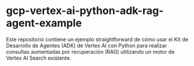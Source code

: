 # gcp-vertex-ai-python-adk-rag-agent-example
Este repositorio contiene un ejemplo straightforward de cómo usar el Kit de Desarrollo de Agentes (ADK) de Vertex AI con Python para realizar consultas aumentadas por recuperación (RAG) utilizando un motor de Vertex AI Search existente.
